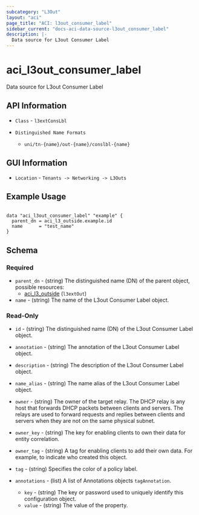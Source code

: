```yaml
---
subcategory: "L3Out"
layout: "aci"
page_title: "ACI: l3out_consumer_label"
sidebar_current: "docs-aci-data-source-l3out_consumer_label"
description: |-
  Data source for L3out Consumer Label
---
```


# aci_l3out_consumer_label #

Data source for L3out Consumer Label

## API Information ##

* `Class` - `l3extConsLbl`

* `Distinguished Name Formats`
  - `uni/tn-{name}/out-{name}/conslbl-{name}`

## GUI Information ##

* `Location` - `Tenants -> Networking -> L3Outs`

## Example Usage ##

```hcl

data "aci_l3out_consumer_label" "example" {
  parent_dn = aci_l3_outside.example.id
  name      = "test_name"
}

```

## Schema

### Required

* `parent_dn` - (string) The distinguished name (DN) of the parent object, possible resources:
  - [aci_l3_outside](https://registry.terraform.io/providers/CiscoDevNet/aci/latest/docs/resources/l3_outside) (`l3extOut`)
* `name` - (string) The name of the L3out Consumer Label object.

### Read-Only

* `id` - (string) The distinguished name (DN) of the L3out Consumer Label object.
* `annotation` - (string) The annotation of the L3out Consumer Label object.
* `description` - (string) The description of the L3out Consumer Label object.
* `name_alias` - (string) The name alias of the L3out Consumer Label object.
* `owner` - (string) The owner of the target relay. The DHCP relay is any host that forwards DHCP packets between clients and servers. The relays are used to forward requests and replies between clients and servers when they are not on the same physical subnet.
* `owner_key` - (string) The key for enabling clients to own their data for entity correlation.
* `owner_tag` - (string) A tag for enabling clients to add their own data. For example, to indicate who created this object.
* `tag` - (string) Specifies the color of a policy label.

* `annotations` - (list) A list of Annotations objects `tagAnnotation`.
  * `key` - (string) The key or password used to uniquely identify this configuration object.
  * `value` - (string) The value of the property.